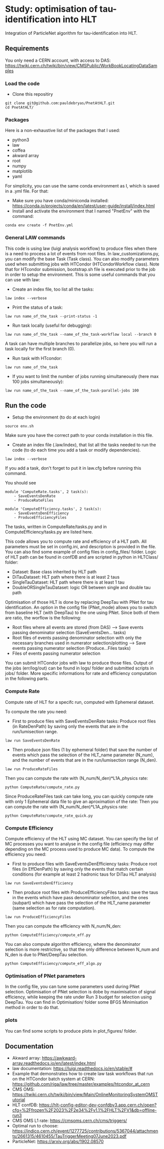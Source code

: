 # Study: optimisation of tau-identification into HLT

Integration of ParticleNet algorithm for tau-identification into HLT.

##  Requirements

You only need a CERN account, with access to DAS: https://twiki.cern.ch/twiki/bin/view/CMSPublic/WorkBookLocatingDataSamples

###  Load the code

- Clone this repositiry 
```shell
git clone git@github.com:pauldebryas/PnetAtHLT.git
cd PnetAtHLT/
```

### Packages 

Here is a non-exhaustive list of the packages that I used:
- python3
- law
- coffea
- akward array
- root
- numpy
- matplotlib
- yaml

For simplicity, you can use the same conda environment as I, which is saved in a .yml file.
For that:
- Make sure you have conda/miniconda installed: https://conda.io/projects/conda/en/latest/user-guide/install/index.html
- Install and activate the environment that I named "PnetEnv" with the command:
```shell
conda env create -f PnetEnv.yml
```

### General LAW commands

This code is using law (luigi analysis workflow) to produce files when there is a need to process a lot of events from root files.
In law_customizations.py, you can modify the base Task (Task class). You can also modify parameters used when submitting jobs with HTCondor (HTCondorWorkflow class).
Note that for HTcondor submission, bootstrap.sh file is executed prior to the job in order to setup the environment.
This is some useful commands that you can use with law:

- Create an index file, too list all the tasks:
```shell
law index --verbose
```

- Print the status of a task:
```shell
law run name_of_the_task --print-status -1
```

- Run task locally (useful for debugging): 
```shell
law run name_of_the_task --name_of_the_task-workflow local --branch 0
```
A task can have multiple branches to parallelize jobs, so here you will run a task locally for the first branch (0).

- Run task with HTcondor:
```shell
law run name_of_the_task
```

- If you want to limit the number of jobs running simultaneously (here max 100 jobs simultaneously):
```shell
law run name_of_the_task --name_of_the_task-parallel-jobs 100
```

##  Run the code

- Setup the environment (to do at each login)
```shell
source env.sh
```
Make sure you have the correct path to your conda installation in this file.

- Create an index file (.law/index), that list all the tasks needed to run the code (to do each time you add a task or modify dependencies).
```shell
law index --verbose
```
If you add a task, don't forget to put it in law.cfg before running this command.

You should see
```shell
module 'ComputeRate.tasks', 2 task(s):
    - SaveEventsDenRate
    - ProduceRateFiles

module 'ComputeEfficiency.tasks', 2 task(s):
    - SaveEventsDenEfficiency
    - ProduceEfficiencyFiles
```
The tasks, written in ComputeRate/tasks.py and in ComputeEfficiency/tasks.py are listed here.

This code allows you to compute rate and efficiency of a HLT path. All parameters must be set in config.ini, and description is provided in the file. You can also find some example of config files in config_files/ folder.
Logic of HLT path can be found in confDB and are scripted in python in HLTClass/ folder:
- Dataset: Base class inherited by HLT path
- DiTauDataset: HLT path where there is at least 2 taus
- SingleTauDataset: HLT path where there is at least 1 tau
- DoubleORSingleTauDataset: logic OR between single and double tau path

Optimisation of those HLT is done by replacing DeepTau with PNet for tau identification. An option in the config file (PNet_mode) allows you to switch from baseline HLT (with DeepTau) to the one using PNet.
Since both of them are ratio, the worflow is the following: 
- Root files where all events are stored (from DAS)
--> Save events passing denominator selection (SaveEventsDen... tasks)
- Root files of events passing denominator selection with only the necessary branches used in numerator selection/plotting
--> Save events passing numerator selection (Produce...Files tasks)
- Files of events passing numerator selection 

You can submit HTCondor jobs with law to produce those files. Output of the jobs (err/log/out) can be found in logs/ folder and submitted scripts in jobs/ folder.
More specific informations for rate and efficiency computation in the following parts.

### Compute Rate

Compute rate of HLT for a specifc run, computed with Ephemeral dataset.

To compute the rate you need:
- First to produce files with SaveEventsDenRate tasks: Produce root files (in RateDenPath) by saving only the events that are in the run/lumisection range.
```shell
law run SaveEventsDenRate
```

- Then produce json files (1 by ephemeral folder) that save the number of events which pass the selection of the HLT_name parameter (N_num), and the number of events that are in the run/lumisection range (N_den).
```shell
law run ProduceRateFiles
```

Then you can compute the rate with (N_num/N_den)*L1A_physics rate:
```shell
python ComputeRate/compute_rate.py
```

Since ProduceRateFiles task can take long, you can quickly compute rate with only 1 Ephemeral data file to give an aproximation of the rate:
Then you can compute the rate with (N_num/N_den)*L1A_physics rate:
```shell
python ComputeRate/compute_rate_quick.py
```

### Compute Efficiency

Compute efficiency of the HLT using MC dataset.
You can specify the list of MC processes you want to analyse in the config file (efficiency may differ depending on the MC process used to produce MC data).
To compute the efficiency you need:
- First to produce files with SaveEventsDenEfficiency tasks: Produce root files (in EffDenPath) by saving only the events that match certain conditions (for example at least 2 hadronic taus for DiTau HLT analysis)
```shell
law run SaveEventsDenEfficiency
```

- Then produce root files with ProduceEfficiencyFiles tasks: save the taus in the events which have pass denominator selection, and the ones (subpart) which have pass the selection of the HLT_name parameter (same selection as for rate computation).
```shell
law run ProduceEfficiencyFiles
```

Then you can compute the efficiency with N_num/N_den:
```shell
python ComputeEfficiency/compute_eff.py
```

You can also compute algorithm efficiency, where the denominator selection is more restrictive, so that the only difference between N_num and N_den is due to PNet/DeepTau selection.
```shell
python ComputeEfficiency/compute_eff_algo.py
```

### Optimisation of PNet parameters

In the config file, you can tune some parameters used during PNet selection. Optimisation of PNet selection is dobe by maximisation of signal efficiency, while keeping the rate under Run 3 budget for selection using DeepTau. You can find in Optimisation/ folder some BFGS Minimisation method in order to do that.

### plots

You can find some scripts to produce plots in plot_figures/ folder.

## Documentation
- Akward array: https://awkward-array.readthedocs.io/en/latest/index.html
- law documentation: https://luigi.readthedocs.io/en/stable/#
- Example that demonstrates how to create law task workflows that run on the HTCondor batch system at CERN: https://github.com/riga/law/tree/master/examples/htcondor_at_cern
- CMS OMS: https://twiki.cern.ch/twiki/bin/view/Main/OnlineMonitoringSystemOMSTutorial
- HLT confDB: https://hlt-config-editor-dev-confdbv3.app.cern.ch/open?cfg=%2Ffrozen%2F2023%2F2e34%2Fv1.1%2FHLT%2FV1&db=offline-run3
- CMS OMS L1 rate: https://cmsoms.cern.ch/cms/triggers/
- Optimal run to choose: https://indico.cern.ch/event/1277725/contributions/5367044/attachments/2661315/4610455/TauTriggerMeeting07June2023.pdf
- ParticleNet: https://arxiv.org/abs/1902.08570